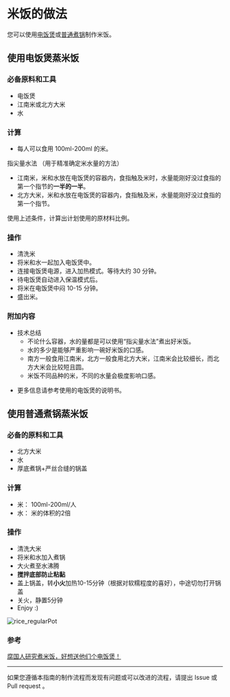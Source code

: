 # 米饭的做法

您可以使用[电饭煲](#使用电饭煲蒸米饭)或[普通煮锅](#使用普通煮锅蒸米饭)制作米饭。

## 使用电饭煲蒸米饭

### 必备原料和工具

* 电饭煲
* 江南米或北方大米
* 水

### 计算

* 每人可以食用 100ml-200ml 的米。

指尖量水法 （用于精准确定米水量的方法）

* 江南米，米和水放在电饭煲的容器内，食指触及米时，水量能刚好没过食指的第一个指节的**一半的一半**。
* 北方大米，米和水放在电饭煲的容器内，食指触及米，水量能刚好没过食指的第一个指节。

使用上述条件，计算出计划使用的原材料比例。

### 操作

* 清洗米
* 将米和水一起加入电饭煲中。
* 连接电饭煲电源，进入加热模式。等待大约 30 分钟。
* 待电饭煲自动进入保温模式后。
* 将米在电饭煲中闷 10-15 分钟。
* 盛出米。

### 附加内容

* 技术总结
  - 不论什么容器，水的量都是可以使用“指尖量水法”煮出好米饭。
  - 水的多少是能够严重影响一碗好米饭的口感。
  - 南方一般食用江南米，北方一般食用北方大米，江南米会比较细长，而北方大米会比较短且圆。
  - 米饭不同品种的米，不同的水量会极度影响口感。
- 更多信息请参考使用的电饭煲的说明书。

## 使用普通煮锅蒸米饭

### 必备的原料和工具

- 北方大米
- 水
- 厚底煮锅+严丝合缝的锅盖

### 计算

- 米： 100ml-200ml/人
- 水： 米的体积的2倍

### 操作

- 清洗大米
- 将米和水加入煮锅
- 大火煮至水沸腾
- **搅拌底部防止粘黏**
- 盖上锅盖，转**小火**加热10-15分钟（根据对软糯程度的喜好），中途切勿打开锅盖
- 关火，静置5分钟
- Enjoy :)

![rice_regularPot](./rice_regularPot.jpeg)

### 参考

[腐国人研究煮米饭，好想送他们个电饭煲！](https://www.bilibili.com/video/BV1RW411z7r9)

---

如果您遵循本指南的制作流程而发现有问题或可以改进的流程，请提出 Issue 或 Pull request 。
